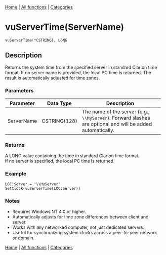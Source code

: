 [Home](../index.md) | [All functions](../all-functions.md) | [Categories](../categories/index.md)

# vuServerTime(ServerName)

```Prototype
vuServerTime(*CSTRING), LONG
```


## Description
Returns the system time from the specified server in standard Clarion time format. If no server name is provided, the local PC time is returned. The result is automatically adjusted for time zones.

### Parameters

| Parameter  | Data Type    | Description                                                                 |
|------------|--------------|-----------------------------------------------------------------------------|
| ServerName | CSTRING(128) | The name of the server (e.g., `\\MyServer`). Forward slashes are optional and will be added automatically. |

### Returns
A LONG value containing the time in standard Clarion time format.  
If no server is specified, the local PC time is returned.

### Example

```Clarion
LOC:Server = '\\MyServer'
SetClock(vuServerTime(LOC:Server))
```

### Notes
- Requires Windows NT 4.0 or higher.  
- Automatically adjusts for time zone differences between client and server.  
- Works with any networked computer, not just dedicated servers.  
- Useful for synchronizing system clocks across a peer-to-peer network or domain.

[Home](../index.md) | [All functions](../all-functions.md) | [Categories](../categories/index.md)
